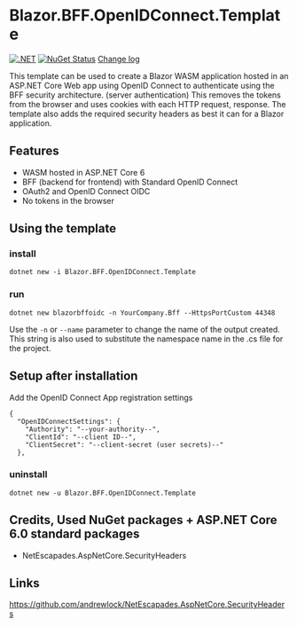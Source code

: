# Blazor.BFF.OpenIDConnect.Template

[![.NET](https://github.com/damienbod/Blazor.BFF.OpenIDConnect.Template/actions/workflows/dotnet.yml/badge.svg)](https://github.com/damienbod/Blazor.BFF.OpenIDConnect.Template/actions/workflows/dotnet.yml) [![NuGet Status](http://img.shields.io/nuget/v/Blazor.BFF.OpenIDConnect.Template.svg?style=flat-square)](https://www.nuget.org/packages/Blazor.BFF.OpenIDConnect.Template/) [Change log](https://github.com/damienbod/Blazor.BFF.OpenIDConnect.Template/blob/main/Changelog.md)

This template can be used to create a Blazor WASM application hosted in an ASP.NET Core Web app using OpenID Connect to authenticate using the BFF security architecture. (server authentication) This removes the tokens from the browser and uses cookies with each HTTP request, response. The template also adds the required security headers as best it can for a Blazor application.

## Features

- WASM hosted in ASP.NET Core 6
- BFF (backend for frontend) with Standard OpenID Connect
- OAuth2 and OpenID Connect OIDC
- No tokens in the browser

## Using the template

### install

```
dotnet new -i Blazor.BFF.OpenIDConnect.Template
```

### run

```
dotnet new blazorbffoidc -n YourCompany.Bff --HttpsPortCustom 44348
```

Use the `-n` or `--name` parameter to change the name of the output created. This string is also used to substitute the namespace name in the .cs file for the project.

## Setup after installation

Add the OpenID Connect App registration settings

```
{
  "OpenIDConnectSettings": {
    "Authority": "--your-authority--",
    "ClientId": "--client ID--",
    "ClientSecret": "--client-secret (user secrets)--"
  },
```


### uninstall

```
dotnet new -u Blazor.BFF.OpenIDConnect.Template
```


## Credits, Used NuGet packages + ASP.NET Core 6.0 standard packages

- NetEscapades.AspNetCore.SecurityHeaders

## Links

https://github.com/andrewlock/NetEscapades.AspNetCore.SecurityHeaders

